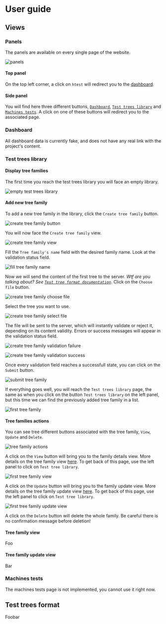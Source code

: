 # User guide

## Views
### Panels
The panels are available on every single page of the website.

![panels](./images/panels.png)

#### Top panel
On the top left corner, a click on `htest` will redirect you to the [dashboard](#dashboard).

#### Side panel
You will find here three different buttons, [`Dashboard`](#dashboard), [`Test trees library`](#test-trees-library) and [`Machines tests`](#machines-tests). A click on one of these buttons will redirect you to the associated page.

### Dashboard
All dashboard data is currently fake, and does not have any real link with the project's content.

### Test trees library
#### Display tree families
The first time you reach the test trees library you will face an empty library.

![empty test trees library](./images/empty_test_trees_library.png)

#### Add new tree family
To add a new tree family in the library, click the `Create tree family` button.

![create tree family button](./images/create_tree_family_button.png)

You will now face the `Create tree family` view.

![create tree family view](./images/create_tree_family_view.png)

Fill the `Tree family's name` field with the desired family name. Look at the validation status field.

![fill tree family name](./images/create_tree_family_name.png)

Now we will send the content of the first tree to the server. *Wtf are you talking about? See [`Test tree format documentation`](#test-trees-format)*. Click on the `Choose file` button.

![create tree family choose file](./images/create_tree_family_choose_file_button.png)

Select the tree you want to use.

![create tree family select file](./images/create_tree_family_choose_file.png)

The file will be sent to the server, which will instantly validate or reject it, depending on its content validity. Errors or success messages will appear in the validation status field.

![create tree family validation failure](./images/create_tree_family_file_validation_failure.png)

![create tree family validation success](./images/create_tree_family_file_validation_success.png)

Once every validation field reaches a successfull state, you can click on the `Submit` button.

![submit tree family](./images/create_tree_family_submit.png)

If everything goes well, you will reach the `Test trees library` page, the same as when you click on the button `Test trees library` on the left panel, but this time we can find the previously added tree family in a list.

![first tree family](./images/tree_families_first_family.png)

#### Tree families actions

You can see tree different buttons associated with the tree family, `View`, `Update` and `Delete`.

![tree family actions](./images/tree_families_family_actions.png)

A click on the `View` button will bring you to the family details view. More details on the tree family view [here](#tree-family-view). To get back of this page, use the left panel to click on `Test tree library`.

![first tree family view](./images/first_tree_family_view.png)

A click on the `Update` button will bring you to the family update view. More details on the tree family update view [here](#tree-family-update-view). To get back of this page, use the left panel to click on `Test tree library`.

![first tree family update view](./images/tree_family_update_view.png)

A click on the `Delete` button will delete the whole family. Be careful there is no confirmation message before deletion!

#### Tree family view
Foo

#### Tree family update view
Bar

### Machines tests
The machines tests page is not implemented, you cannot use it right now.

## Test trees format
Foobar
